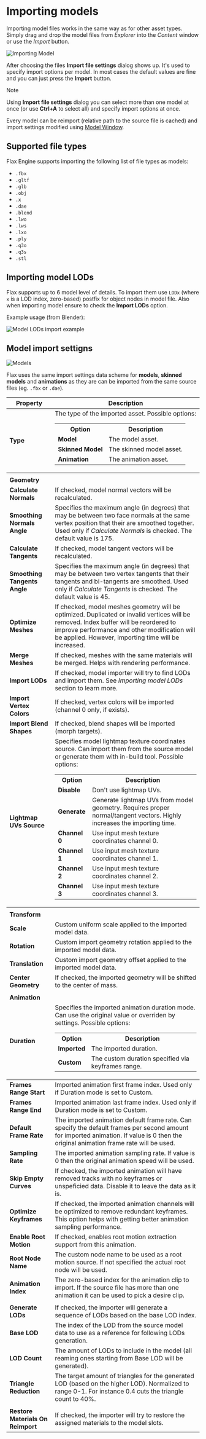 # Importing models

Importing model files works in the same way as for other asset types. Simply drag and drop the model files from *Explorer* into the *Content* window or use the *Import* button.

![Importing Model](media/import-model.jpg)

After choosing the files **Import file settings** dialog shows up. It's used to specify import options per model. In most cases the default values are fine and you can just press the **Import** button.

> [!Note]
> Using **Import file settings** dialog you can select more than one model at once (or use **Ctrl+A** to select all) and specify import options at once.

Every model can be reimport (relative path to the source file is cached) and import settings modified using [Model Window](model-window.md).

## Supported file types

Flax Engine supports importing the following list of file types as models:
- `.fbx`
- `.gltf`
- `.glb`
- `.obj`
- `.x`
- `.dae`
- `.blend`
- `.lwo`
- `.lws`
- `.lxo`
- `.ply`
- `.q3o`
- `.q3s`
- `.stl`

## Importing model LODs

Flax supports up to 6 model level of details. To import them use `LODx` (where `x` is a LOD index, zero-based) postfix for object nodes in model file. Also when importing model ensure to check the **Import LODs** option.

Example usage (from Blender):

![Model LODs import example](media/model-lods-example.jpg)

## Model import settigns

![Models](media/imort-model-settigns.jpg)

Flax uses the same import settings data scheme for **models**, **skinned models** and **animations** as they are can be imported from the same source files (eg. `.fbx` or `.dae`).

| Property | Description |
|--------|--------|
| **Type** | The type of the imported asset. Possible options: <table><tbody><tr><th>Option</th><th>Description</th></tr><tr><td>**Model**</td><td>The model asset.</td></tr><tr><td>**Skinned Model**</td><td>The skinned model asset.</td></tr><tr><td>**Animation**</td><td>The animation asset.</td></tr></table></tbody> |
|||
| **Geometry** ||
| **Calculate Normals** | If checked, model normal vectors will be recalculated. |
| **Smoothing Normals Angle** | Specifies the maximum angle (in degrees) that may be between two face normals at the same vertex position that their are smoothed together. Used only if *Calculate Normals* is checked. The default value is 175. |
| **Calculate Tangents** | If checked, model tangent vectors will be recalculated. |
| **Smoothing Tangents Angle** | Specifies the maximum angle (in degrees) that may be between two vertex tangents that their tangents and bi-tangents are smoothed. Used only if *Calculate Tangents* is checked. The default value is 45. |
| **Optimize Meshes** | If checked, model meshes geometry will be optimized. Duplicated or invalid vertices will be removed. Index buffer will be reordered to improve performance and other modification will be applied. However, importing time will be increased. |
| **Merge Meshes** | If checked, meshes with the same materials will be merged. Helps with rendering performance. |
| **Import LODs** | If checked, model importer will try to find LODs and import them. See *Importing model LODs* section to learn more. |
| **Import Vertex Colors** | If checked, vertex colors will be imported (channel 0 only, if exists). |
| **Import Blend Shapes** | If checked, blend shapes will be imported (morph targets). |
| **Lightmap UVs Source** | Specifies model lightmap texture coordinates source. Can import them from the source model or generate them with in-build tool. Possible options: <table><tbody><tr><th>Option</th><th>Description</th></tr><tr><td>**Disable**</td><td>Don't use lightmap UVs.</td></tr><tr><td>**Generate**</td><td>Generate lightmap UVs from model geometry. Requires proper normal/tangent vectors. Highly increases the importing time.</td></tr><tr><td>**Channel 0**</td><td>Use input mesh texture coordinates channel 0.</td></tr><tr><td>**Channel 1**</td><td>Use input mesh texture coordinates channel 1.</td></tr><tr><td>**Channel 2**</td><td>Use input mesh texture coordinates channel 2.</td></tr><tr><td>**Channel 3**</td><td>Use input mesh texture coordinates channel 3.</td></tr></table></tbody>|
|||
| **Transform** ||
| **Scale** | Custom uniform scale applied to the imported model data. |
| **Rotation** | Custom import geometry rotation applied to the imported model data. |
| **Translation** | Custom import geometry offset applied to the imported model data. |
| **Center Geometry** | If checked, the imported geometry will be shifted to the center of mass. |
|||
| **Animation** ||
| **Duration** | Specifies the imported animation duration mode. Can use the original value or overriden by settings. Possible options: <table><tbody><tr><th>Option</th><th>Description</th></tr><tr><td>**Imported**</td><td>The imported duration.</td></tr><tr><td>**Custom**</td><td>The custom duration specified via keyframes range.</td></tr></table></tbody>|
| **Frames Range Start** | Imported animation first frame index. Used only if Duration mode is set to Custom. |
| **Frames Range End** | Imported animation last frame index. Used only if Duration mode is set to Custom. |
| **Default Frame Rate** | The imported animation default frame rate. Can specify the default frames per second amount for imported animation. If value is 0 then the original animation frame rate will be used. |
| **Sampling Rate** | The imported animation sampling rate. If value is 0 then the original animation speed will be used. |
| **Skip Empty Curves** | If checked, the imported animation will have removed tracks with no keyframes or unspeficied data. Disable it to leave the data as it is. |
| **Optimize Keyframes** | If checked, the imported animation channels will be optimized to remove redundant keyframes. This option helps with getting better animation sampling performance. |
| **Enable Root Motion** | If checked, enables root motion extraction support from this animation. |
| **Root Node Name** | The custom node name to be used as a root motion source. If not specified the actual root node will be used. |
| **Animation Index** | The zero-based index for the animation clip to import. If the source file has more than one animation it can be used to pick a desire clip. |
|||
| **Generate LODs** | If checked, the importer will generate a sequence of LODs based on the base LOD index. |
| **Base LOD** | The index of the LOD from the source model data to use as a reference for following LODs generation. |
| **LOD Count** | The amount of LODs to include in the model (all reaming ones starting from Base LOD will be generated). |
| **Triangle Reduction** | The target amount of triangles for the generated LOD (based on the higher LOD). Normalized to range 0-1. For instance 0.4 cuts the triangle count to 40%. |
|||
| **Restore Materials On Reimport** | If checked, the importer will try to restore the assigned materials to the model slots. |
